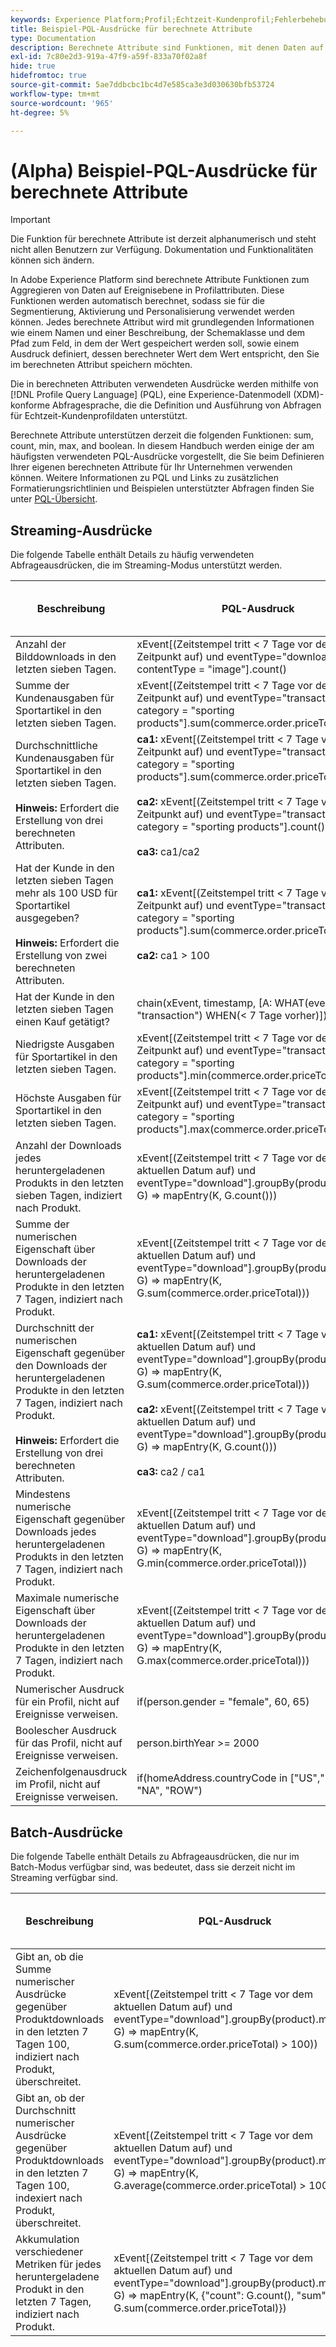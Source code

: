 ```yaml
---
keywords: Experience Platform;Profil;Echtzeit-Kundenprofil;Fehlerbehebung;API;
title: Beispiel-PQL-Ausdrücke für berechnete Attribute
type: Documentation
description: Berechnete Attribute sind Funktionen, mit denen Daten auf Ereignisebene in Attribute auf Profilebene aggregiert werden. Diese Funktionen erfordern die Verwendung gültiger PQL-Ausdrücke (Profile Query Language). In diesem Handbuch werden einige der am häufigsten verwendeten PQL-Ausdrücke für berechnete Attribute vorgestellt.
exl-id: 7c80e2d3-919a-47f9-a59f-833a70f02a8f
hide: true
hidefromtoc: true
source-git-commit: 5ae7ddbcbc1bc4d7e585ca3e3d030630bfb53724
workflow-type: tm+mt
source-wordcount: '965'
ht-degree: 5%

---
```


# (Alpha) Beispiel-PQL-Ausdrücke für berechnete Attribute

>[!IMPORTANT]
>
>Die Funktion für berechnete Attribute ist derzeit alphanumerisch und steht nicht allen Benutzern zur Verfügung. Dokumentation und Funktionalitäten können sich ändern.

In Adobe Experience Platform sind berechnete Attribute Funktionen zum Aggregieren von Daten auf Ereignisebene in Profilattributen. Diese Funktionen werden automatisch berechnet, sodass sie für die Segmentierung, Aktivierung und Personalisierung verwendet werden können. Jedes berechnete Attribut wird mit grundlegenden Informationen wie einem Namen und einer Beschreibung, der Schemaklasse und dem Pfad zum Feld, in dem der Wert gespeichert werden soll, sowie einem Ausdruck definiert, dessen berechneter Wert dem Wert entspricht, den Sie im berechneten Attribut speichern möchten.

Die in berechneten Attributen verwendeten Ausdrücke werden mithilfe von [!DNL Profile Query Language] (PQL), eine Experience-Datenmodell (XDM)-konforme Abfragesprache, die die Definition und Ausführung von Abfragen für Echtzeit-Kundenprofildaten unterstützt.

Berechnete Attribute unterstützen derzeit die folgenden Funktionen: sum, count, min, max, and boolean. In diesem Handbuch werden einige der am häufigsten verwendeten PQL-Ausdrücke vorgestellt, die Sie beim Definieren Ihrer eigenen berechneten Attribute für Ihr Unternehmen verwenden können. Weitere Informationen zu PQL und Links zu zusätzlichen Formatierungsrichtlinien und Beispielen unterstützter Abfragen finden Sie unter [PQL-Übersicht](../../segmentation/pql/overview.md).

## Streaming-Ausdrücke

Die folgende Tabelle enthält Details zu häufig verwendeten Abfrageausdrücken, die im Streaming-Modus unterstützt werden.

| Beschreibung | PQL-Ausdruck | Eingabetyp:<br/>Profil- oder Erlebnisereignis (EE)[]) | Ergebnistyp |
|---|---|---|---|
| Anzahl der Bilddownloads in den letzten sieben Tagen. | xEvent[(Zeitstempel tritt &lt; 7 Tage vor dem Zeitpunkt auf) und eventType=&quot;download&quot; und contentType = &quot;image&quot;].count() | Profil und EE[] | Ganzzahl |
| Summe der Kundenausgaben für Sportartikel in den letzten sieben Tagen. | xEvent[(Zeitstempel tritt &lt; 7 Tage vor dem Zeitpunkt auf) und eventType=&quot;transaction&quot; und category = &quot;sporting products&quot;].sum(commerce.order.priceTotal) | Profil und EE[] | Ganzzahl oder Double |
| Durchschnittliche Kundenausgaben für Sportartikel in den letzten sieben Tagen.<br/><br/>**Hinweis:** Erfordert die Erstellung von drei berechneten Attributen. | **ca1:** xEvent[(Zeitstempel tritt &lt; 7 Tage vor dem Zeitpunkt auf) und eventType=&quot;transaction&quot; und category = &quot;sporting products&quot;].sum(commerce.order.priceTotal)<br/><br/>**ca2:** xEvent[(Zeitstempel tritt &lt; 7 Tage vor dem Zeitpunkt auf) und eventType=&quot;transaction&quot; und category = &quot;sporting products&quot;].count()<br/><br/>**ca3:** ca1/ca2 | Profil und EE[] | Double |
| Hat der Kunde in den letzten sieben Tagen mehr als 100 USD für Sportartikel ausgegeben?<br/><br/>**Hinweis:** Erfordert die Erstellung von zwei berechneten Attributen. | **ca1:** xEvent[(Zeitstempel tritt &lt; 7 Tage vor dem Zeitpunkt auf) und eventType=&quot;transaction&quot; und category = &quot;sporting products&quot;].sum(commerce.order.priceTotal)<br/><br/>**ca2:** ca1 > 100 | Profil und EE[] | Boolesch |
| Hat der Kunde in den letzten sieben Tagen einen Kauf getätigt? | chain(xEvent, timestamp, [A: WHAT(eventType = &quot;transaction&quot;) WHEN(&lt; 7 Tage vorher)]) | Profil und EE[] | Boolesch |
| Niedrigste Ausgaben für Sportartikel in den letzten sieben Tagen. | xEvent[(Zeitstempel tritt &lt; 7 Tage vor dem Zeitpunkt auf) und eventType=&quot;transaction&quot; und category = &quot;sporting products&quot;].min(commerce.order.priceTotal) | Profil und EE[] | Ganzzahl oder Double |
| Höchste Ausgaben für Sportartikel in den letzten sieben Tagen. | xEvent[(Zeitstempel tritt &lt; 7 Tage vor dem Zeitpunkt auf) und eventType=&quot;transaction&quot; und category = &quot;sporting products&quot;].max(commerce.order.priceTotal) | Profil und EE[] | Ganzzahl oder Double |
| Anzahl der Downloads jedes heruntergeladenen Produkts in den letzten sieben Tagen, indiziert nach Produkt. | xEvent[(Zeitstempel tritt &lt; 7 Tage vor dem aktuellen Datum auf) und eventType=&quot;download&quot;].groupBy(product).map((K, G) => mapEntry(K, G.count())) | Profil und EE[] | Zuordnung[Zeichenfolge, Ganzzahl] |
| Summe der numerischen Eigenschaft über Downloads der heruntergeladenen Produkte in den letzten 7 Tagen, indiziert nach Produkt. | xEvent[(Zeitstempel tritt &lt; 7 Tage vor dem aktuellen Datum auf) und eventType=&quot;download&quot;].groupBy(product).map((K, G) => mapEntry(K, G.sum(commerce.order.priceTotal))) | Profil und EE[] | Zuordnung[Zeichenfolge, Ganzzahl] oder Landkarte[Zeichenfolge, Doppelt] |
| Durchschnitt der numerischen Eigenschaft gegenüber den Downloads der heruntergeladenen Produkte in den letzten 7 Tagen, indiziert nach Produkt.<br/><br/>**Hinweis:** Erfordert die Erstellung von drei berechneten Attributen. | **ca1:** xEvent[(Zeitstempel tritt &lt; 7 Tage vor dem aktuellen Datum auf) und eventType=&quot;download&quot;].groupBy(product).map((K, G) => mapEntry(K, G.sum(commerce.order.priceTotal)))<br/><br/>**ca2:** xEvent[(Zeitstempel tritt &lt; 7 Tage vor dem aktuellen Datum auf) und eventType=&quot;download&quot;].groupBy(product).map((K, G) => mapEntry(K, G.count()))<br/><br/>**ca3:** ca2 / ca1 | Profil und EE[] | Zuordnung[Zeichenfolge, Doppelt] |
| Mindestens numerische Eigenschaft gegenüber Downloads jedes heruntergeladenen Produkts in den letzten 7 Tagen, indiziert nach Produkt. | xEvent[(Zeitstempel tritt &lt; 7 Tage vor dem aktuellen Datum auf) und eventType=&quot;download&quot;].groupBy(product).map((K, G) => mapEntry(K, G.min(commerce.order.priceTotal))) | Profil und EE[] | Zuordnung[Zeichenfolge, Ganzzahl] oder Landkarte[Zeichenfolge, Doppelt] |
| Maximale numerische Eigenschaft über Downloads der heruntergeladenen Produkte in den letzten 7 Tagen, indiziert nach Produkt. | xEvent[(Zeitstempel tritt &lt; 7 Tage vor dem aktuellen Datum auf) und eventType=&quot;download&quot;].groupBy(product).map((K, G) => mapEntry(K, G.max(commerce.order.priceTotal))) | Profil und EE[] | Zuordnung[Zeichenfolge, Ganzzahl] oder Landkarte[Zeichenfolge, Doppelt] |
| Numerischer Ausdruck für ein Profil, nicht auf Ereignisse verweisen. | if(person.gender = &quot;female&quot;, 60, 65) | Profil | Ganzzahl oder Double |
| Boolescher Ausdruck für das Profil, nicht auf Ereignisse verweisen. | person.birthYear >= 2000 | Profil | Boolesch |
| Zeichenfolgenausdruck im Profil, nicht auf Ereignisse verweisen. | if(homeAddress.countryCode in [&quot;US&quot;,&quot;MX&quot;,&quot;CA&quot;], &quot;NA&quot;, &quot;ROW&quot;) | Profil | Zeichenfolge |

## Batch-Ausdrücke

Die folgende Tabelle enthält Details zu Abfrageausdrücken, die nur im Batch-Modus verfügbar sind, was bedeutet, dass sie derzeit nicht im Streaming verfügbar sind.

| Beschreibung | PQL-Ausdruck | Eingabetyp:<br/>Profil- oder Erlebnisereignis (EE)[]) | Ergebnistyp |
|---|---|---|---|
| Gibt an, ob die Summe numerischer Ausdrücke gegenüber Produktdownloads in den letzten 7 Tagen 100, indiziert nach Produkt, überschreitet. | xEvent[(Zeitstempel tritt &lt; 7 Tage vor dem aktuellen Datum auf) und eventType=&quot;download&quot;].groupBy(product).map((K, G) => mapEntry(K, G.sum(commerce.order.priceTotal) > 100)) | Profil und EE[] | Zuordnung[Zeichenfolge, Boolesch] |
| Gibt an, ob der Durchschnitt numerischer Ausdrücke gegenüber Produktdownloads in den letzten 7 Tagen 100, indexiert nach Produkt, überschreitet. | xEvent[(Zeitstempel tritt &lt; 7 Tage vor dem aktuellen Datum auf) und eventType=&quot;download&quot;].groupBy(product).map((K, G) => mapEntry(K, G.average(commerce.order.priceTotal) > 100)) | Profil und EE[] | Zuordnung[Zeichenfolge, Boolesch] |
| Akkumulation verschiedener Metriken für jedes heruntergeladene Produkt in den letzten 7 Tagen, indiziert nach Produkt. | xEvent[(Zeitstempel tritt &lt; 7 Tage vor dem aktuellen Datum auf) und eventType=&quot;download&quot;].groupBy(product).map((K, G) => mapEntry(K, {&quot;count&quot;: G.count(), &quot;sum&quot;: G.sum(commerce.order.priceTotal)}) | Profil und EE[] | Zuordnung[Zeichenfolge, Objekt] wobei Objekt ein benutzerdefinierter XDM-Typ ist |
